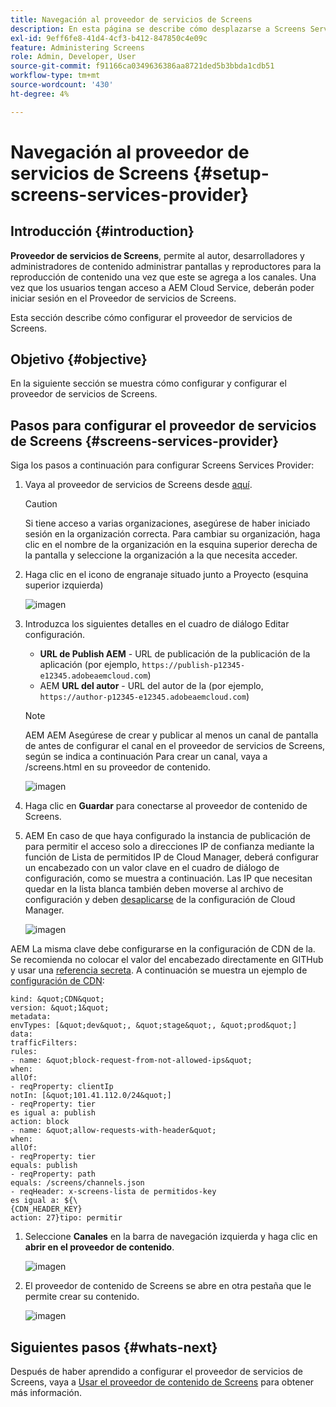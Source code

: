 ```yaml
---
title: Navegación al proveedor de servicios de Screens
description: En esta página se describe cómo desplazarse a Screens Services Provider.
exl-id: 9eff6fe8-41d4-4cf3-b412-847850c4e09c
feature: Administering Screens
role: Admin, Developer, User
source-git-commit: f91166ca0349636386aa8721ded5b3bbda1cdb51
workflow-type: tm+mt
source-wordcount: '430'
ht-degree: 4%

---
```


# Navegación al proveedor de servicios de Screens {#setup-screens-services-provider}

## Introducción {#introduction}

**Proveedor de servicios de Screens**, permite al autor, desarrolladores y administradores de contenido administrar pantallas y reproductores para la reproducción de contenido una vez que este se agrega a los canales. Una vez que los usuarios tengan acceso a AEM Cloud Service, deberán poder iniciar sesión en el Proveedor de servicios de Screens.

Esta sección describe cómo configurar el proveedor de servicios de Screens.


## Objetivo {#objective}

En la siguiente sección se muestra cómo configurar y configurar el proveedor de servicios de Screens.

## Pasos para configurar el proveedor de servicios de Screens {#screens-services-provider}

Siga los pasos a continuación para configurar Screens Services Provider:

1. Vaya al proveedor de servicios de Screens desde [aquí](https://experience.adobe.com/screens).

   >[!CAUTION]
   >Si tiene acceso a varias organizaciones, asegúrese de haber iniciado sesión en la organización correcta. Para cambiar su organización, haga clic en el nombre de la organización en la esquina superior derecha de la pantalla y seleccione la organización a la que necesita acceder.

1. Haga clic en el icono de engranaje situado junto a Proyecto (esquina superior izquierda)

   ![imagen](/help/screens-cloud/assets/configure/configure-screens0.png)

1. Introduzca los siguientes detalles en el cuadro de diálogo Editar configuración.
   * **URL de Publish AEM** - URL de publicación de la publicación de la aplicación (por ejemplo, `https://publish-p12345-e12345.adobeaemcloud.com`)
   * AEM **URL del autor** - URL del autor de la (por ejemplo, `https://author-p12345-e12345.adobeaemcloud.com`)

   >[!NOTE]
   >AEM AEM Asegúrese de crear y publicar al menos un canal de pantalla de antes de configurar el canal en el proveedor de servicios de Screens, según se indica a continuación Para crear un canal, vaya a /screens.html en su proveedor de contenido.

   ![imagen](/help/screens-cloud/assets/configure/configure-screens4.png)

1. Haga clic en **Guardar** para conectarse al proveedor de contenido de Screens.

1. AEM En caso de que haya configurado la instancia de publicación de para permitir el acceso solo a direcciones IP de confianza mediante la función de Lista de permitidos IP de Cloud Manager, deberá configurar un encabezado con un valor clave en el cuadro de diálogo de configuración, como se muestra a continuación.
Las IP que necesitan quedar en la lista blanca también deben moverse al archivo de configuración y deben [desaplicarse](https://experienceleague.adobe.com/en/docs/experience-manager-cloud-service/content/implementing/using-cloud-manager/ip-allow-lists/apply-allow-list) de la configuración de Cloud Manager.

   ![imagen](/help/screens-cloud/assets/configure/configure-screens20.png)

AEM La misma clave debe configurarse en la configuración de CDN de la.  Se recomienda no colocar el valor del encabezado directamente en GITHub y usar una [referencia secreta](https://experienceleague.adobe.com/en/docs/experience-manager-cloud-service/content/implementing/content-delivery/cdn-credentials-authentication#rotating-secrets).
A continuación se muestra un ejemplo de [configuración de CDN](https://experienceleague.adobe.com/en/docs/experience-manager-cloud-service/content/security/traffic-filter-rules-including-waf):

    kind: &quot;CDN&quot;
    version: &quot;1&quot;
    metadata:
    envTypes: [&quot;dev&quot;, &quot;stage&quot;, &quot;prod&quot;]
    data:
    trafficFilters:
    rules:
    - name: &quot;block-request-from-not-allowed-ips&quot;
    when:
    allOf:
    - reqProperty: clientIp
    notIn: [&quot;101.41.112.0/24&quot;]
    - reqProperty: tier 
    es igual a: publish
    action: block
    - name: &quot;allow-requests-with-header&quot;
    when:
    allOf:
    - reqProperty: tier
    equals: publish
    - reqProperty: path
    equals: /screens/channels.json
    - reqHeader: x-screens-lista de permitidos-key
    es igual a: ${\
    {CDN_HEADER_KEY}
    action: 27}tipo: permitir

    
1. Seleccione **Canales** en la barra de navegación izquierda y haga clic en **abrir en el proveedor de contenido**.

   ![imagen](/help/screens-cloud/assets/configure/configure-screens1.png)

1. El proveedor de contenido de Screens se abre en otra pestaña que le permite crear su contenido.

   ![imagen](/help/screens-cloud/assets/configure/configure-screens2.png)

## Siguientes pasos {#whats-next}

Después de haber aprendido a configurar el proveedor de servicios de Screens, vaya a [Usar el proveedor de contenido de Screens](https://experienceleague.adobe.com/docs/experience-manager-cloud-service/content/screens-as-cloud-service/configure-screens-cloud/using-screens-content-provider.html#screens-content-provider) para obtener más información.
